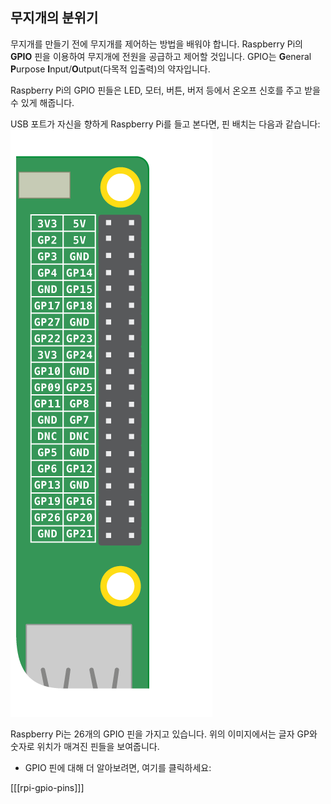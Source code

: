 ## 무지개의 분위기

무지개를 만들기 전에 무지개를 제어하는 방법을 배워야 합니다. Raspberry Pi의 **GPIO** 핀을 이용하여 무지개에 전원을 공급하고 제어할 것입니다. GPIO는 **G**eneral **P**urpose **I**nput/**O**utput(다목적 입출력)의 약자입니다.

Raspberry Pi의 GPIO 핀들은 LED, 모터, 버튼, 버저 등에서 온오프 신호를 주고 받을 수 있게 해줍니다.

USB 포트가 자신을 향하게 Raspberry Pi를 들고 본다면, 핀 배치는 다음과 같습니다:![GPIO 배치](images/gpio-upright.png)

Raspberry Pi는 26개의 GPIO 핀을 가지고 있습니다. 위의 이미지에서는 글자 GP와 숫자로 위치가 매겨진 핀들을 보여줍니다.

+ GPIO 핀에 대해 더 알아보려면, 여기를 클릭하세요:

[[[rpi-gpio-pins]]]
